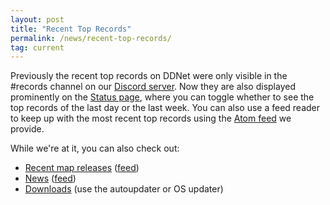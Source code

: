 ```yaml
---
layout: post
title: "Recent Top Records"
permalink: /news/recent-top-records/
tag: current
---
```


Previously the recent top records on DDNet were only visible in the #records channel on our [Discord server](/discord). Now they are also displayed prominently on the [Status page](/status/), where you can toggle whether to see the top records of the last day or the last week. You can also use a feed reader to keep up with the most recent top records using the [Atom feed](https://ddnet.tw/status/records/feed/) we provide.

While we're at it, you can also check out:

- [Recent map releases](https://ddnet.tw/releases/) ([feed](https://ddnet.tw/releases/feed/))
- [News](https://ddnet.tw/news/) ([feed](https://ddnet.tw/feed/))
- [Downloads](https://ddnet.tw/downloads/) (use the autoupdater or OS updater)
